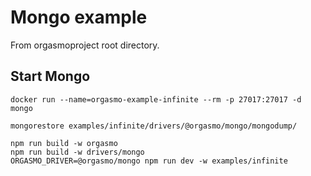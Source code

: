 # Mongo example

From orgasmoproject root directory.

## Start Mongo

```
docker run --name=orgasmo-example-infinite --rm -p 27017:27017 -d mongo

mongorestore examples/infinite/drivers/@orgasmo/mongo/mongodump/
```

```
npm run build -w orgasmo
npm run build -w drivers/mongo
ORGASMO_DRIVER=@orgasmo/mongo npm run dev -w examples/infinite
```
